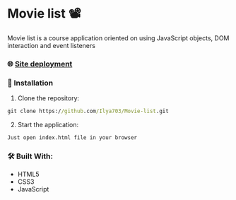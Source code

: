 
# Movie list 📽️

Movie list is a course application oriented on using JavaScript objects, DOM interaction and event listeners 

### 🌐 [Site deployment](https://ilya703.github.io/Movie-list/)

### 🚀 Installation

1. Clone the repository:

```cmd
git clone https://github.com/Ilya703/Movie-list.git
```

2. Start the application:

```cmd
Just open index.html file in your browser
```

### 🛠️ Built With:

* HTML5
* CSS3
* JavaScript


